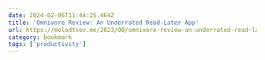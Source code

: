 ```yaml
---
date: 2024-02-06T11:44:25.464Z
title: 'Omnivore Review: An Underrated Read-Later App'
url: https://molodtsov.me/2023/08/omnivore-review-an-underrated-read-later-app/
category: bookmark
tags: ['productivity']
---
```

